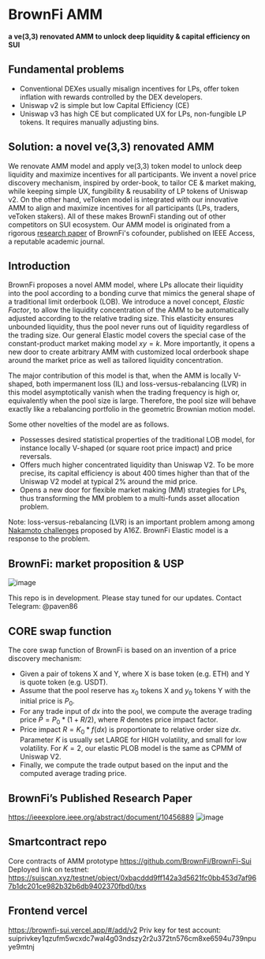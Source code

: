 # BrownFi AMM
**a ve(3,3) renovated AMM to unlock deep liquidity & capital efficiency on SUI** 

## Fundamental problems  
- Conventional DEXes usually misalign incentives for LPs, offer token inflation with rewards controlled by the DEX developers.
- Uniswap v2 is simple but low Capital Efficiency (CE)
- Uniswap v3 has high CE but complicated UX for LPs, non-fungible LP tokens. It requires manually adjusting bins.

## Solution: a novel ve(3,3) renovated AMM 
We renovate AMM model and apply ve(3,3) token model to unlock deep liquidity and maximize incentives for all participants. We invent a novel price discovery mechanism, inspired by order-book, to tailor CE & market making, while keeping simple UX, fungibility & reusability of LP tokens of Uniswap v2. On the other hand, veToken model is integrated with our innovative AMM to align and maximize incentives for all participants (LPs, traders, veToken stakers). All of these makes BrownFi standing out of other competitors on SUI ecosystem. Our AMM model is originated from a rigorous [research paper](https://ieeexplore.ieee.org/abstract/document/10456889) of BrownFi's cofounder, published on IEEE Access, a reputable academic journal. 


## Introduction
BrownFi proposes a novel AMM model, where LPs allocate their liquidity into the pool according to a bonding curve that mimics the general shape of a traditional limit orderbook (LOB). We introduce a novel concept, *Elastic Factor*, to allow the liquidity concentration of the AMM to be automatically adjusted according to the relative trading size. This elasticity ensures unbounded liquidity, thus the pool never runs out of liquidity regardless of the trading size. Our general Elastic model covers the special case of the constant-product market making model $xy=k$. More importantly, it opens a new door to create arbitrary AMM with customized local orderbook shape around the market price as well as tailored liquidity concentration.

The major contribution of this model is that, when the AMM is locally V-shaped, both impermanent loss (IL) and loss-versus-rebalancing (LVR) in this model asymptotically vanish when the trading frequency is high or, equivalently when the pool size is large. Therefore, the pool size will behave exactly like a rebalancing portfolio in the geometric Brownian motion model.

Some other novelties of the model are as follows.
- Possesses desired statistical properties of the traditional LOB model, for instance locally V-shaped (or square root price impact) and price reversals.
- Offers much higher concentrated liquidity than Uniswap V2. To be more precise, its capital efficiency is about 400 times higher than that of the Uniswap V2 model at typical 2% around the mid price.
- Opens a new door for flexible market making (MM) strategies for LPs, thus transforming the MM problem to a multi-funds asset allocation problem. 

Note: loss-versus-rebalancing (LVR) is an important problem among among [Nakamoto challenges](https://a16zcrypto.com/posts/announcement/introducing-the-nakamoto-challenge-addressing-the-toughest-problems-in-crypto/) proposed by A16Z. BrownFi Elastic model is a response to the problem.
## BrownFi: market proposition & USP
![image](https://github.com/BrownFi/BrownAMM/assets/45308207/f9cf9574-39f8-46fb-9158-4c11ef5059bc)

This repo is in development.
Please stay tuned for our updates. Contact Telegram: @paven86  


## CORE swap function
The core swap function of BrownFi is based on an invention of a price discovery mechanism: 
- Given a pair of tokens X and Y, where X is base token (e.g. ETH) and Y is quote token (e.g. USDT). 
- Assume that the pool reserve has $x_0$ tokens X and $y_0$ tokens Y with the initial price is $P_0.$
- For any trade input of $dx$ into the pool, we compute the average trading price $\bar{P} = P_0 * (1 + R/2),$ where $R$ denotes price impact factor.
- Price impact $R=K_0 * f(dx)$ is proportionate to relative order size $dx.$ Parameter $K$ is usually set LARGE for HIGH volatility, and small for low volatility. For $K=2$, our elastic PLOB model is the same as CPMM of Uniswap V2.
- Finally, we compute the trade output based on the input and the computed average trading price.

## BrownFi’s Published Research Paper
https://ieeexplore.ieee.org/abstract/document/10456889 
![image](https://github.com/BrownFi/BrownFi-AMM-SUI/assets/45308207/471ef717-fad3-4419-a4af-875dae6c07d8) 

## Smartcontract repo
Core contracts of AMM prototype https://github.com/BrownFi/BrownFi-Sui  
Deployed link on testnet: https://suiscan.xyz/testnet/object/0xbacddd9ff142a3d5621fc0bb453d7af967b1dc201ce982b32b6db9402370fbd0/txs  

## Frontend vercel
https://brownfi-sui.vercel.app/#/add/v2 
Priv key for test account: suiprivkey1qzufm5wcxdc7wal4g03ndszy2r2u372tn576cm8xe6594u739npuye9mtnj


